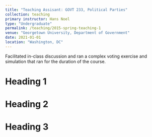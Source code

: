 ```yaml
---
title: "Teaching Assisant: GOVT 233, Political Parties"
collection: teaching
primary instructor: Hans Noel
type: "Undergraduate"
permalink: /teaching/2015-spring-teaching-1
venue: "Georgetown University, Department of Government"
date: 2021-01-01
location: "Washington, DC"
---
```


Facilitated in-class discussion and ran a complex voting exercise and simulation that ran for the duration of the course. 

Heading 1
======

Heading 2
======

Heading 3
======
